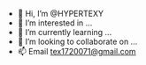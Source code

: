 - 👋 Hi, I’m @HYPERTEXY
- 👀 I’m interested in ...
- 🌱 I’m currently learning ...
- 💞️ I’m looking to collaborate on ...
- 📫 Email tex1720071@gmail.com


<!---
HYPERTEXY/HYPERTEXY is a ✨ special ✨ repository because its `README.md` (this file) appears on your GitHub profile.
You can click the Preview link to take a look at your changes.
--->
